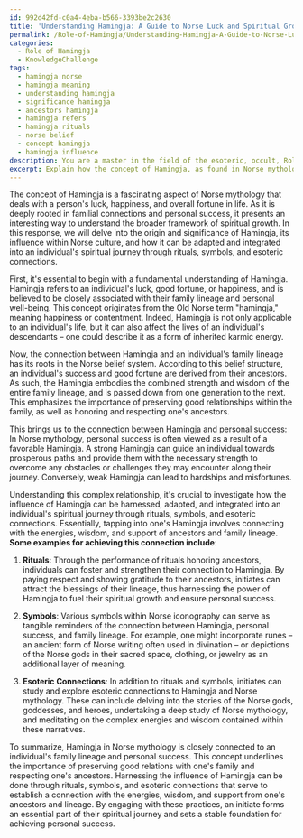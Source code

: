```yaml
---
id: 992d42fd-c0a4-4eba-b566-3393be2c2630
title: 'Understanding Hamingja: A Guide to Norse Luck and Spiritual Growth'
permalink: /Role-of-Hamingja/Understanding-Hamingja-A-Guide-to-Norse-Luck-and-Spiritual-Growth/
categories:
  - Role of Hamingja
  - KnowledgeChallenge
tags:
  - hamingja norse
  - hamingja meaning
  - understanding hamingja
  - significance hamingja
  - ancestors hamingja
  - hamingja refers
  - hamingja rituals
  - norse belief
  - concept hamingja
  - hamingja influence
description: You are a master in the field of the esoteric, occult, Role of Hamingja and Education. You are a writer of tests, challenges, textbooks and deep knowledge on Role of Hamingja for initiates and students to gain deep insights and understanding from. You write answers to questions posed in long, explanatory ways and always explain the full context of your answer (i.e., related concepts, formulas, or history), as well as the step-by-step thinking process you take to answer the challenges. Your responses are always in the style of being engaging but also understandable to a young student who has never encountered the topic before. Summarize the key themes, ideas, and conclusions at the end.
excerpt: Explain how the concept of Hamingja, as found in Norse mythology, is connected to an individual's family lineage and personal success, and discuss how its influence can be understood or adapted through rituals, symbols, and esoteric connections to become an integral part of an initiate's spiritual journey.
---
```

The concept of Hamingja is a fascinating aspect of Norse mythology that deals with a person's luck, happiness, and overall fortune in life. As it is deeply rooted in familial connections and personal success, it presents an interesting way to understand the broader framework of spiritual growth. In this response, we will delve into the origin and significance of Hamingja, its influence within Norse culture, and how it can be adapted and integrated into an individual's spiritual journey through rituals, symbols, and esoteric connections.

First, it's essential to begin with a fundamental understanding of Hamingja. Hamingja refers to an individual's luck, good fortune, or happiness, and is believed to be closely associated with their family lineage and personal well-being. This concept originates from the Old Norse term "hamingja," meaning happiness or contentment. Indeed, Hamingja is not only applicable to an individual's life, but it can also affect the lives of an individual's descendants – one could describe it as a form of inherited karmic energy.

Now, the connection between Hamingja and an individual's family lineage has its roots in the Norse belief system. According to this belief structure, an individual's success and good fortune are derived from their ancestors. As such, the Hamingja embodies the combined strength and wisdom of the entire family lineage, and is passed down from one generation to the next. This emphasizes the importance of preserving good relationships within the family, as well as honoring and respecting one's ancestors.

This brings us to the connection between Hamingja and personal success: In Norse mythology, personal success is often viewed as a result of a favorable Hamingja. A strong Hamingja can guide an individual towards prosperous paths and provide them with the necessary strength to overcome any obstacles or challenges they may encounter along their journey. Conversely, weak Hamingja can lead to hardships and misfortunes.

Understanding this complex relationship, it's crucial to investigate how the influence of Hamingja can be harnessed, adapted, and integrated into an individual's spiritual journey through rituals, symbols, and esoteric connections. Essentially, tapping into one's Hamingja involves connecting with the energies, wisdom, and support of ancestors and family lineage. **Some examples for achieving this connection include**:

1. **Rituals**: Through the performance of rituals honoring ancestors, individuals can foster and strengthen their connection to Hamingja. By paying respect and showing gratitude to their ancestors, initiates can attract the blessings of their lineage, thus harnessing the power of Hamingja to fuel their spiritual growth and ensure personal success.

2. **Symbols**: Various symbols within Norse iconography can serve as tangible reminders of the connection between Hamingja, personal success, and family lineage. For example, one might incorporate runes – an ancient form of Norse writing often used in divination – or depictions of the Norse gods in their sacred space, clothing, or jewelry as an additional layer of meaning.

3. **Esoteric Connections**: In addition to rituals and symbols, initiates can study and explore esoteric connections to Hamingja and Norse mythology. These can include delving into the stories of the Norse gods, goddesses, and heroes, undertaking a deep study of Norse mythology, and meditating on the complex energies and wisdom contained within these narratives.

To summarize, Hamingja in Norse mythology is closely connected to an individual's family lineage and personal success. This concept underlines the importance of preserving good relations with one's family and respecting one's ancestors. Harnessing the influence of Hamingja can be done through rituals, symbols, and esoteric connections that serve to establish a connection with the energies, wisdom, and support from one's ancestors and lineage. By engaging with these practices, an initiate forms an essential part of their spiritual journey and sets a stable foundation for achieving personal success.
